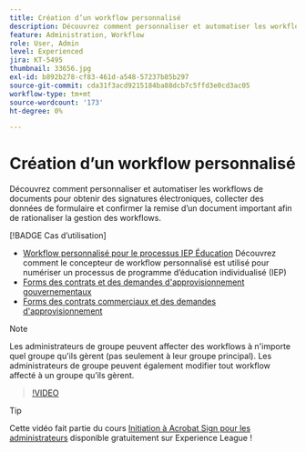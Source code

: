 ```yaml
---
title: Création d’un workflow personnalisé
description: Découvrez comment personnaliser et automatiser les workflows de documents pour obtenir rapidement des signatures électroniques et collecter des données de formulaire
feature: Administration, Workflow
role: User, Admin
level: Experienced
jira: KT-5495
thumbnail: 33656.jpg
exl-id: b892b278-cf83-461d-a548-57237b85b297
source-git-commit: cda31f3acd9215184ba88dcb7c5ffd3e0cd3ac05
workflow-type: tm+mt
source-wordcount: '173'
ht-degree: 0%

---
```


# Création d’un workflow personnalisé

Découvrez comment personnaliser et automatiser les workflows de documents pour obtenir des signatures électroniques, collecter des données de formulaire et confirmer la remise d’un document important afin de rationaliser la gestion des workflows.

[!BADGE Cas d’utilisation]

* [Workflow personnalisé pour le processus IEP Éducation](https://experienceleague.adobe.com/docs/document-cloud-learn/sign-learning-hub/expand/recipes/edu/usecase-edu-iep.html?lang=en)
Découvrez comment le concepteur de workflow personnalisé est utilisé pour numériser un processus de programme d’éducation individualisé (IEP)
* [Forms des contrats et des demandes d&#39;approvisionnement gouvernementaux](https://experienceleague.adobe.com/docs/document-cloud-learn/sign-learning-hub/expand/recipes/gov/usecasegovcontracts.html?lang=en)
* [Forms des contrats commerciaux et des demandes d&#39;approvisionnement](https://experienceleague.adobe.com/docs/document-cloud-learn/sign-learning-hub/expand/recipes/com/usecasecomcontracts.html?lang=en)

>[!NOTE]
>
>Les administrateurs de groupe peuvent affecter des workflows à n&#39;importe quel groupe qu&#39;ils gèrent (pas seulement à leur groupe principal). Les administrateurs de groupe peuvent également modifier tout workflow affecté à un groupe qu’ils gèrent.

>[!VIDEO](https://video.tv.adobe.com/v/33656?quality=12&learn=on&hidetitle=true)

>[!TIP]
>
>Cette vidéo fait partie du cours [Initiation à Acrobat Sign pour les administrateurs](https://experienceleague.adobe.com/?recommended=Sign-A-1-2020.2) disponible gratuitement sur Experience League !
